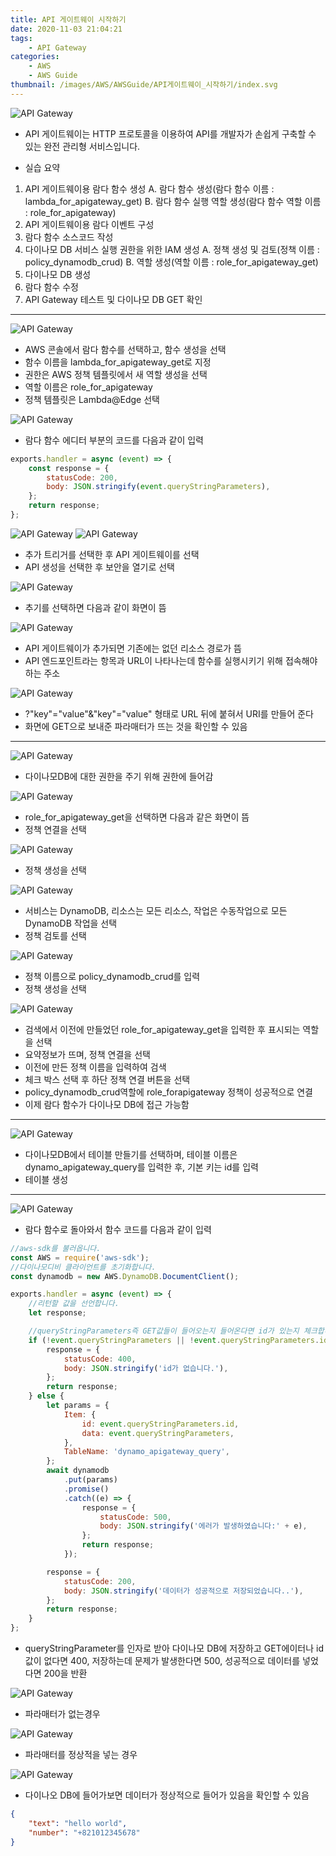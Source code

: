 ```yaml
---
title: API 게이트웨이 시작하기
date: 2020-11-03 21:04:21
tags:
    - API Gateway
categories:
    - AWS
    - AWS Guide
thumbnail: /images/AWS/AWSGuide/API게이트웨이_시작하기/index.svg
---
```


![API Gateway](/images/AWS/AWSGuide/API게이트웨이_시작하기/index.svg)

-   API 게이트웨이는 HTTP 프로토콜을 이용하여 API를 개발자가 손쉽게 구축할 수 있는 완전 관리형 서비스입니다.

-   실습 요약

1. API 게이트웨이용 람다 함수 생성
   A. 람다 함수 생성(람다 함수 이름 : lambda_for_apigateway_get)
   B. 람다 함수 실행 역할 생성(람다 함수 역할 이름 : role_for_apigateway)
2. API 게이트웨이용 람다 이벤트 구성
3. 람다 함수 소스코드 작성
4. 다이나모 DB 서비스 실행 권한을 위한 IAM 생성
   A. 정책 생성 및 검토(정책 이름 : policy_dynamodb_crud)
   B. 역할 생성(역할 이름 : role_for_apigateway_get)
5. 다이나모 DB 생성
6. 람다 함수 수정
7. API Gateway 테스트 및 다이나모 DB GET 확인

---

![API Gateway](/images/AWS/AWSGuide/API게이트웨이_시작하기/apigatewayStart.jpg)

-   AWS 콘솔에서 람다 함수를 선택하고, 함수 생성을 선택
-   함수 이름을 lambda_for_apigateway_get로 지정
-   권한은 AWS 정책 템플릿에서 새 역할 생성을 선택
-   역할 이름은 role_for_apigateway
-   정책 템플릿은 Lambda@Edge 선택

![API Gateway](/images/AWS/AWSGuide/API게이트웨이_시작하기/apigatewayStart1.jpg)

-   람다 함수 에디터 부분의 코드를 다음과 같이 입력

```javascript
exports.handler = async (event) => {
    const response = {
        statusCode: 200,
        body: JSON.stringify(event.queryStringParameters),
    };
    return response;
};
```

![API Gateway](/images/AWS/AWSGuide/API게이트웨이_시작하기/apigatewayStart2.jpg)
![API Gateway](/images/AWS/AWSGuide/API게이트웨이_시작하기/apigatewayStart3.jpg)

-   추가 트리거를 선택한 후 API 게이트웨이를 선택
-   API 생성을 선택한 후 보안을 열기로 선택

![API Gateway](/images/AWS/AWSGuide/API게이트웨이_시작하기/apigatewayStart4.jpg)

-   추기를 선택하면 다음과 같이 화면이 뜸

![API Gateway](/images/AWS/AWSGuide/API게이트웨이_시작하기/apigatewayStart5.jpg)

-   API 게이트웨이가 추가되면 기존에는 없던 리소스 경로가 뜸
-   API 엔드포인트라는 항목과 URL이 나타나는데 함수를 실행시키기 위해 접속해야 하는 주소

![API Gateway](/images/AWS/AWSGuide/API게이트웨이_시작하기/apigatewayStart7.jpg)

-   ?"key"="value"&"key"="value" 형태로 URL 뒤에 붙혀서 URI를 만들어 준다
-   화면에 GET으로 보내준 파라매터가 뜨는 것을 확인할 수 있음

---

![API Gateway](/images/AWS/AWSGuide/API게이트웨이_시작하기/apigatewayStart8.jpg)

-   다이나모DB에 대한 권한을 주기 위해 권한에 들어감

![API Gateway](/images/AWS/AWSGuide/API게이트웨이_시작하기/apigatewayStart9.jpg)

-   role_for_apigateway_get을 선택하면 다음과 같은 화면이 뜸
-   정책 연결을 선택

![API Gateway](/images/AWS/AWSGuide/API게이트웨이_시작하기/apigatewayStart10.jpg)

-   정책 생성을 선택

![API Gateway](/images/AWS/AWSGuide/API게이트웨이_시작하기/apigatewayStart11.jpg)

-   서비스는 DynamoDB, 리소스는 모든 리소스, 작업은 수동작업으로 모든 DynamoDB 작업을 선택
-   정책 검토를 선택

![API Gateway](/images/AWS/AWSGuide/API게이트웨이_시작하기/apigatewayStart12.jpg)

-   정책 이름으로 policy_dynamodb_crud를 입력
-   정책 생성을 선택

![API Gateway](/images/AWS/AWSGuide/API게이트웨이_시작하기/apigatewayStart17.jpg)

-   검색에서 이전에 만들었던 role_for_apigateway_get을 입력한 후 표시되는 역할을 선택
-   요약정보가 뜨며, 정책 연결을 선택
-   이전에 만든 정책 이름을 입력하여 검색
-   체크 박스 선택 후 하단 정책 연결 버튼을 선택
-   policy_dynamodb_crud역할에 role_forapigateway 정책이 성공적으로 연결
-   이제 람다 함수가 다이나모 DB에 접근 가능함

---

![API Gateway](/images/AWS/AWSGuide/API게이트웨이_시작하기/apigatewayStart13.jpg)

-   다이나모DB에서 테이블 만들기를 선택하며, 테이블 이름은 dynamo_apigateway_query를 입력한 후, 기본 키는 id를 입력
-   테이블 생성

---

![API Gateway](/images/AWS/AWSGuide/API게이트웨이_시작하기/apigatewayStart14.jpg)

-   람다 함수로 돌아와서 함수 코드를 다음과 같이 입력

```javascript
//aws-sdk를 불러옵니다.
const AWS = require('aws-sdk');
//다이나모디비 클라이언트를 초기화합니다.
const dynamodb = new AWS.DynamoDB.DocumentClient();

exports.handler = async (event) => {
    //리턴할 값을 선언합니다.
    let response;

    //queryStringParameters즉 GET값들이 들어오는지 들어온다면 id가 있는지 체크합니다.
    if (!event.queryStringParameters || !event.queryStringParameters.id) {
        response = {
            statusCode: 400,
            body: JSON.stringify('id가 없습니다.'),
        };
        return response;
    } else {
        let params = {
            Item: {
                id: event.queryStringParameters.id,
                data: event.queryStringParameters,
            },
            TableName: 'dynamo_apigateway_query',
        };
        await dynamodb
            .put(params)
            .promise()
            .catch((e) => {
                response = {
                    statusCode: 500,
                    body: JSON.stringify('에러가 발생하였습니다:' + e),
                };
                return response;
            });

        response = {
            statusCode: 200,
            body: JSON.stringify('데이터가 성공적으로 저장되었습니다..'),
        };
        return response;
    }
};
```

-   queryStringParameter를 인자로 받아 다이나모 DB에 저장하고 GET에이터나 id 값이 없다면 400, 저장하는데 문제가 발생한다면 500, 성공적으로 데이터를 넣었다면 200을 반환

![API Gateway](/images/AWS/AWSGuide/API게이트웨이_시작하기/apigatewayStart15.jpg)

-   파라매터가 없는경우

![API Gateway](/images/AWS/AWSGuide/API게이트웨이_시작하기/apigatewayStart16.jpg)

-   파라매터를 정상적을 넣는 경우

![API Gateway](/images/AWS/AWSGuide/API게이트웨이_시작하기/apigatewayStart18.jpg)

-   다이나오 DB에 들어가보면 데이터가 정상적으로 들어가 있음을 확인할 수 있음

```json
{
    "text": "hello world",
    "number": "+821012345678"
}
```
